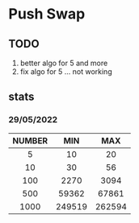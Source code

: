 # Push Swap

## TODO

1. better algo for 5 and more
2. fix algo for 5 ... not working

## stats

### 29/05/2022

|NUMBER|MIN   |MAX   |
|:----:|:----:|:----:|
|5     |10    |20    |
|10    |30    |56    |
|100   |2270  |3094  |
|500   |59362 |67861 |
|1000  |249519|262594|
